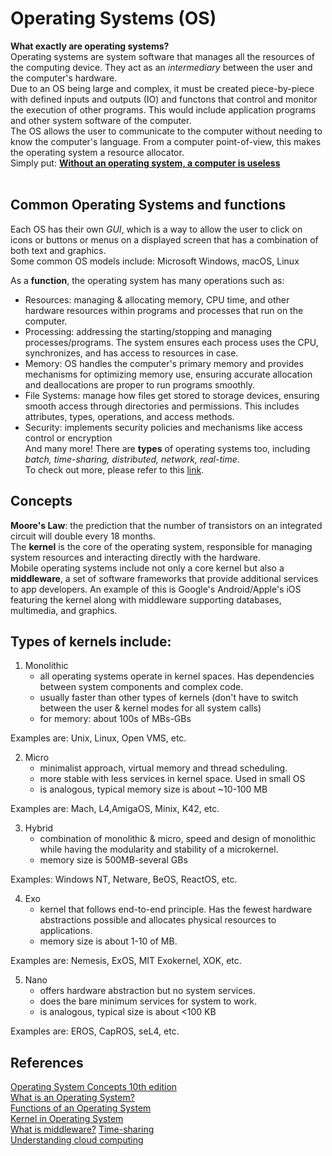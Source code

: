 # Operating Systems (OS)

**What exactly are operating systems?**
<br>
Operating systems are system software that manages all the resources of the computing device. They act as an *intermediary* between the user and the computer's hardware. <br>
Due to an OS being large and complex, it must be created piece-by-piece with defined inputs and outputs (IO) and functons that control and monitor the execution of other programs. This would include application programs and other system software of the computer. <br>
The OS allows the user to communicate to the computer without needing to know the computer's language. From a computer point-of-view, this makes the operating system a resource allocator.<br> Simply put:
[**Without an operating system, a computer is useless**](https://edu.gcfglobal.org/en/computerbasics/understanding-operating-systems/1/) <br><br>

## Common Operating Systems and functions

Each OS has their own *GUI*, which is a way to allow the user to click on icons or buttons or menus on a displayed screen that has a combination of both text and graphics. <br>
Some common OS models include: Microsoft Windows, macOS, Linux

As a **function**, the operating system has many operations such as:
- Resources: managing & allocating memory, CPU time, and other hardware resources within programs and processes that run on the computer.
- Processing: addressing the starting/stopping and managing processes/programs. The system ensures each process uses the CPU, synchronizes, and has access to resources in case.
- Memory: OS handles the computer's primary memory and provides mechanisms for optimizing memory use, ensuring accurate allocation and deallocations are proper to run programs smoothly.
- File Systems: manage how files get stored to storage devices, ensuring smooth access through directories and permissions. This includes attributes, types, operations, and access methods.
- Security: implements security policies and mechanisms like access control or encryption <br>
And many more! There are **types** of operating systems too, including *batch, time-sharing, distributed, network, real-time*. <br>
To check out more, please refer to this [link](https://www.geeksforgeeks.org/types-of-operating-systems/). <br>

## Concepts

**Moore's Law**: the prediction that the number of transistors on an integrated circuit will double every 18 months. <br>
The **kernel** is the core of the operating system, responsible for managing system resources and interacting directly with the hardware. <br>
Mobile operating systems include not only a core kernel but also a **middleware**, a set of software frameworks that provide additional services to app developers. An example of this is Google's Android/Apple's iOS featuring the kernel along with middleware supporting databases, multimedia, and graphics.
## Types of kernels include: <br>

1) Monolithic
    - all operating systems operate in kernel spaces. Has dependencies between system components and complex code.
    - usually faster than other types of kernels (don't have to switch between the user & kernel modes for all system calls)<br>
    - for memory: about 100s of MBs-GBs

Examples are: Unix, Linux, Open VMS, etc.

2) Micro
    - minimalist approach, virtual memory and thread scheduling.
    - more stable with less services in kernel space. Used in small OS
    - is analogous, typical memory size is about ~10-100 MB <br>
    
Examples are: Mach, L4,AmigaOS, Minix, K42, etc.

3) Hybrid
    - combination of monolithic & micro, speed and design of monolithic while having the modularity and stability of a microkernel.
    - memory size is 500MB-several GBs

Examples: Windows NT, Netware, BeOS, ReactOS, etc.

4) Exo
    - kernel that follows end-to-end principle. Has the fewest hardware abstractions possible and allocates physical resources to applications.
    - memory size is about 1-10 of MB.

Examples are: Nemesis, ExOS, MIT Exokernel, XOK, etc.

5) Nano
    - offers hardware abstraction but no system services.
    - does the bare minimum services for system to work.
    - is analogous, typical size is about <100 KB<br>

Examples are: EROS, CapROS, seL4, etc.
<br>

## References

[Operating System Concepts 10th edition](https://os.ecci.ucr.ac.cr/slides/Abraham-Silberschatz-Operating-System-Concepts-10th-2018.pdf) <br>
[What is an Operating System?](https://www.geeksforgeeks.org/what-is-an-operating-system/) <br>
[Functions of an Operating System](https://www.geeksforgeeks.org/functions-of-operating-system/) <br>
[Kernel in Operating System](https://www.geeksforgeeks.org/kernel-in-operating-system/) <br>
[What is middleware?](https://www.redhat.com/en/topics/middleware/what-is-middleware)
[Time-sharing](https://www.ibm.com/history/time-sharing) <br>
[Understanding cloud computing](https://www.redhat.com/en/topics/cloud-computing) <br>